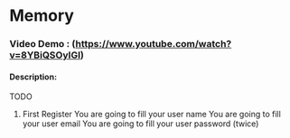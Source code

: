# Memory
### Video Demo : (https://www.youtube.com/watch?v=8YBiQSOyIGI)
#### Description: 
TODO
1. First Register
   You are going to fill your user name
   You are going to fill your user email 
   You are going to fill your user password (twice)
